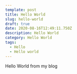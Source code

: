 ```yaml
---
template: post
title: Hello World
slug: hello-world
draft: true
date: 2020-08-16T12:49:11.750Z
description: Hello World
category: Hello World
tags:
  - Hello
  - Hello world
---
```

Hello World from my blog